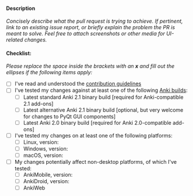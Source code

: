 #### Description

*Concisely describe what the pull request is trying to achieve. If pertinent, link to an existing issue report, or briefly explain the problem the PR is meant to solve. Feel free to attach screenshots or other media for UI-related changes.*


#### Checklist:

*Please replace the space inside the brackets with an **x** and fill out the ellipses if the following items apply:*

- [ ] I've read and understood the [contribution guidelines](./CONTRIBUTING.md)
- [ ] I've tested my changes against at least one of the following [Anki builds](https://apps.ankiweb.net/#download):
  - [ ] Latest standard Anki 2.1 binary build [required for Anki-compatible 2.1 add-ons]
  - [ ] Latest alternative Anki 2.1 binary build [optional, but very welcome for changes to PyQt GUI components]
  - [ ] Latest Anki 2.0 binary build [required for Anki 2.0-compatible add-ons]
- [ ] I've tested my changes on at least one of the following platforms:
  - [ ] Linux, version:
  - [ ] Windows, version:
  - [ ] macOS, version: 
- [ ] My changes potentially affect non-desktop platforms, of which I've tested:
  - [ ] AnkiMobile, version:
  - [ ] AnkiDroid, version:
  - [ ] AnkiWeb
